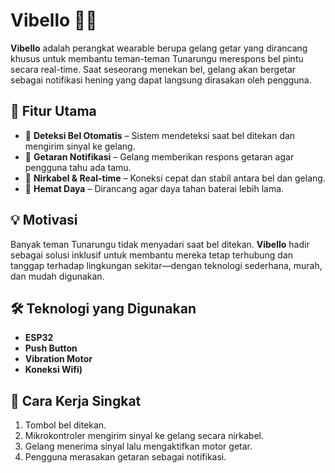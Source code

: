 # Vibello 🔔✨  
**Vibello** adalah perangkat wearable berupa gelang getar yang dirancang khusus untuk membantu teman-teman Tunarungu merespons bel pintu secara real-time. Saat seseorang menekan bel, gelang akan bergetar sebagai notifikasi hening yang dapat langsung dirasakan oleh pengguna.

## 🚀 Fitur Utama
- 🔔 **Deteksi Bel Otomatis** – Sistem mendeteksi saat bel ditekan dan mengirim sinyal ke gelang.
- 📳 **Getaran Notifikasi** – Gelang memberikan respons getaran agar pengguna tahu ada tamu.
- 📡 **Nirkabel & Real-time** – Koneksi cepat dan stabil antara bel dan gelang.
- 🔋 **Hemat Daya** – Dirancang agar daya tahan baterai lebih lama.

## 💡 Motivasi
Banyak teman Tunarungu tidak menyadari saat bel ditekan. **Vibello** hadir sebagai solusi inklusif untuk membantu mereka tetap terhubung dan tanggap terhadap lingkungan sekitar—dengan teknologi sederhana, murah, dan mudah digunakan.

## 🛠️ Teknologi yang Digunakan
- **ESP32**
- **Push Button**
- **Vibration Motor**
- **Koneksi Wifi)**

## 🔧 Cara Kerja Singkat
1. Tombol bel ditekan.
2. Mikrokontroler mengirim sinyal ke gelang secara nirkabel.
3. Gelang menerima sinyal lalu mengaktifkan motor getar.
4. Pengguna merasakan getaran sebagai notifikasi.
